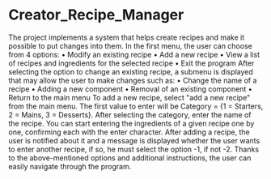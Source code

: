 # Creator_Recipe_Manager
 
The project implements a system that helps create recipes and make it possible to put changes into them.
In the first menu, the user can choose from 4 options:
• Modify an existing recipe
• Add a new recipe
• View a list of recipes and ingredients for the selected recipe
• Exit the program
After selecting the option to change an existing recipe, a submenu is displayed that may allow the user to make changes such as:
• Change the name of a recipe
• Adding a new component
• Removal of an existing component
• Return to the main menu
To add a new recipe, select "add a new recipe" from the main menu. The first value to enter will be Category = {1 = Starters, 2 = Mains, 3 = Desserts}.
After selecting the category, enter the name of the recipe.
You can start entering the ingredients of a given recipe one by one, confirming each with the enter character.
After adding a recipe, the user is notified about it and a message is displayed whether the user wants to enter another recipe, if so, he must select the option -1, if not -2.
Thanks to the above-mentioned options and additional instructions, the user can easily navigate through the program.
